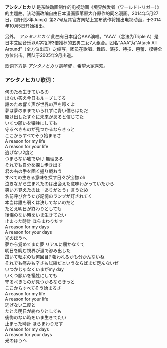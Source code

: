 

**アシタノヒカリ**
是东映动画制作的电视动画《境界触发者（ワールドトリガー）》的主题曲。该动画改编自由日本漫画家苇原大介原作的同名漫画。2014年5月27日，《周刊少年Jump》第27号及其官方网站上宣布该作将推出电视动画，于2014年10月5日开始播出。

另外， _アシタノヒカリ_ 此曲有日本组合AAA演唱。“AAA”（念法为Triple
A）是日本艾回音乐以A字招牌3倍推荐的五男二女7人组合。团名“AAA”为“Attack All
Around”（全方位出击）之缩写，团员在歌唱、舞蹈、演技、特技、芭蕾、模特全方位出击。团队于2005年9月出道。

歌词下方是 _アシタノヒカリ钢琴谱_ ，希望大家喜欢。

### アシタノヒカリ歌词：

何のため生きているの  
出ない答え今日もループしてる  
誰のため響く声が世界の戸を叩くよ  
夢は夢のままでいられずに青い僕らはただ  
駆け出したすぐに未来があると信じてた  
いくつ願いを犠牲にしても  
守るべきものが見つかるならきっと  
ここからすべてそう始まるさ  
A reason for my life  
A reason for your life  
逃げない2度と  
つまらない嘘でゆけ 無理ある  
それでも自分を探し歩き出す  
君の右の手を固く握り戦おう  
すべての生きる意味を探す日々が宝物 oh  
泣きながら生まれたのは出会えた意味わかっていたから  
笑い方覚えたのは「ありがとう」言うため  
名前呼び合うたび記憶のランプが灯されてく  
本当は誰も弱くは決してないのだと  
たとえ明日が終わりとしても  
後悔のない時をいま生きてたい  
止まった時計 ほらまわりだす  
A reason for my days  
A reason for your days  
光のほうへ  
夢から覚めてまた夢 リアルに届かなくて  
明日を睨む視界が涙で滲み出した  
躓いて転ぶのも何回目? 報われるかも分かんないね  
それでも痛みも辛さも試練だというならばまだ足んないぜ  
いつかじゃなくいまがmy day  
いくつ願いを犠牲にしても  
守るべきものが見つかるならきっと  
ここからすべてそう始まるさ  
A reason for my life  
A reason for your life  
逃げない二度と  
たとえ明日が終わりとしても  
後悔のない時をいま生きてたい  
止まった時計 ほらまわりだす  
A reason for my days  
A reason for your days  
光のほうへ

